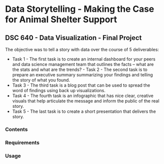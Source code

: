 # Data Storytelling - Making the Case for Animal Shelter Support
## DSC 640 - Data Visualization - Final Project

The objective was to tell a story with data over the course of 5 deliverables:
- Task 1 - The first task is to create an internal dashboard for your peers and data science management team that outlines the facts – what are the stats and what are the trends? - Task 2 - The second task is to prepare an executive summary summarizing your findings and telling the story of what you found. 
- Task 3 - The third task is a blog post that can be used to spread the word of findings using back up visualizations.
- Task 4 - The fourth task is an infographic that has nice clear, creative visuals that help articulate the message and inform the public of the real story.
- Task 5 - The last task is to create a short presentation that delivers the story.

### Contents


### Requirements


### Usage

